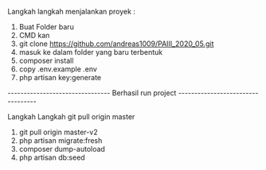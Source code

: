 Langkah langkah menjalankan proyek :

1. Buat Folder baru
2. CMD kan
3. git clone https://github.com/andreas1009/PAIII_2020_05.git
4. masuk ke dalam folder yang baru terbentuk
5. composer install
6. copy .env.example .env
7. php artisan key:generate



--------------------------------   Berhasil run project   ----------------------------------



Langkah Langkah git pull origin master

1. git pull origin master-v2
2. php artisan migrate:fresh
3. composer dump-autoload
4. php artisan db:seed


